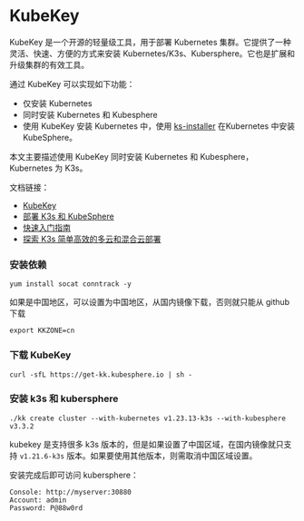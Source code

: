 # KubeKey

KubeKey 是一个开源的轻量级工具，用于部署 Kubernetes 集群。它提供了一种灵活、快速、方便的方式来安装 Kubernetes/K3s、Kubersphere。它也是扩展和升级集群的有效工具。

通过 KubeKey 可以实现如下功能：

* 仅安装 Kubernetes
* 同时安装 Kubernetes 和 Kubesphere
* 使用 KubeKey 安装 Kubernetes 中，使用 [ks-installer](https://github.com/kubesphere/ks-installer/blob/master/README_zh.md) 在Kubernetes 中安装 KubeSphere。

本文主要描述使用 KubeKey 同时安装 Kubernetes 和 Kubesphere，Kubernetes 为 K3s。

文档链接：

* [KubeKey](https://github.com/kubesphere/kubekey/blob/master/README_zh-CN.md)
* [部署 K3s 和 KubeSphere](https://kubesphere.io/zh/docs/v3.3/installing-on-linux/on-premises/install-kubesphere-and-k3s/)
* [快速入门指南](https://docs.k3s.io/zh/quick-start)
* [探索 K3s 简单高效的多云和混合云部署](https://mp.weixin.qq.com/s/EOYSSDyrRbg0G9P-PbYtZQ)

### 安装依赖

```shell
yum install socat conntrack -y
```

如果是中国地区，可以设置为中国地区，从国内镜像下载，否则就只能从 github 下载

```shell
export KKZONE=cn
```

### 下载 KubeKey

```shell
curl -sfL https://get-kk.kubesphere.io | sh -
```

### 安装 k3s 和 kubersphere

```shell
./kk create cluster --with-kubernetes v1.23.13-k3s --with-kubesphere v3.3.2
```

kubekey 是支持很多 k3s 版本的，但是如果设置了中国区域，在国内镜像就只支持 `v1.21.6-k3s` 版本。如果要使用其他版本，则需取消中国区域设置。

安装完成后即可访问 kubersphere：

```
Console: http://myserver:30880
Account: admin
Password: P@88w0rd
```
